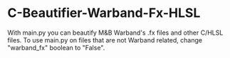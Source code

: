 # C-Beautifier-Warband-Fx-HLSL

With main.py you can beautify M&B Warband's .fx files and other C/HLSL files.
To use main.py on files that are not Warband related, change "warband_fx" boolean to "False".

